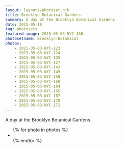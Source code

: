 ```yaml
---
layout: layouts/photoset.njk
title: Brooklyn Botanical Gardens
summary: A day at the Brooklyn Botanical Gardens.
date: 2015-05-10
tag: photosets
featured-image: 2015-05-03-NYC-160
photosetname: Brooklyn-botanical
photos:
    - 2015-05-03-NYC-123
    - 2015-05-03-NYC-124
    - 2015-05-03-NYC-125
    - 2015-05-03-NYC-127
    - 2015-05-03-NYC-143
    - 2015-05-03-NYC-149
    - 2015-05-03-NYC-150
    - 2015-05-03-NYC-160
    - 2015-05-03-NYC-164
    - 2015-05-03-NYC-165
    - 2015-05-03-NYC-167
    - 2015-05-03-NYC-170
    - 2015-05-03-NYC-171
---
```


A day at the Brooklyn Botanical Gardens.

<ul class="photo-container">
{% for photo in photos %}
<li><img src="/images/photos/{{ photosetname }}/{{ photo }}.jpg" class="gallery__img" alt="" title="" /></li>
{% endfor %}
</ul>
